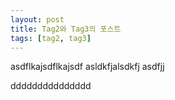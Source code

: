 ```yaml
---
layout: post
title: Tag2와 Tag3의 포스트
tags: [tag2, tag3]
---
```


asdflkajsdflkajsdf
asldkfjalsdkfj
asdfjj


ddddddddddddddd
